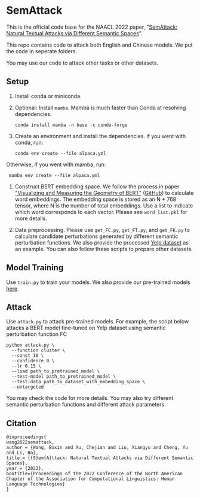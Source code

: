 # SemAttack

This is the official code base for the NAACL 2022 paper, "[SemAttack: Natural Textual Attacks via Different Semantic Spaces](https://arxiv.org/abs/2205.01287)".

This repo contains code to attack both English and Chinese models. We put the code in seperate folders.

You may use our code to attack other tasks or other datasets.

## Setup

1. Install conda or miniconda.

2. Optional: Install `mamba`. Mamba is much faster than Conda at resolving dependencies.

   ```
   conda install mamba -n base -c conda-forge
   ```

3. Create an environment and install the dependencies. If you went with conda, run:

    ```
    conda env create --file alpaca.yml
    ```
   
Otherwise, if you went with mamba, run:

   ```
    mamba env create --file alpaca.yml
   ```

1. Construct BERT embedding space. We follow the process in paper ["Visualizing and Measuring the Geometry of BERT"](https://arxiv.org/abs/1906.02715) ([GitHub](https://github.com/PAIR-code/interpretability)) to calculate word embeddings. The embedding space is stored as an N * 768 tensor, where N is the number of total embeddings. Use a list to indicate which word corresponds to each vector. Please see `word_list.pkl` for more details.


1. Data preprocessing. Please use `get_FC.py`, `get_FT.py`, and `get_FK.py` to calculate candidate perturbations generated by different semantic perturbation functions. We also provide the processed [Yelp dataset](https://drive.google.com/drive/folders/1nZzqaqJIhO75pkTK_AxJVzGY0uLxMJ6O?usp=sharing) as an example. You can also follow these scripts to prepare other datasets.

## Model Training

Use `train.py` to train your models. We also provide our pre-trained models [here](https://drive.google.com/drive/folders/1pjPlxGWVbPpWNMueOF54f7oQP_hoJcRY?usp=sharing).

## Attack

Use `attack.py` to attack pre-trained models. For example, the script below attacks a BERT model fine-tuned on Yelp dataset using semantic perturbation function FC

```
python attack.py \
  --function cluster \
  --const 10 \
  --confidence 0 \
  --lr 0.15 \
  --load path_to_pretrained_model \
  --test-model path_to_pretrained_model \
  --test-data path_to_dataset_with_embedding_space \
  --untargeted
```

You may check the code for more details. You may also try different semantic perturbation functions and different attack parameters.

## Citation

```
@inproceedings{
wang2022semattack,
author = {Wang, Boxin and Xu, Chejian and Liu, Xiangyu and Cheng, Yu and Li, Bo}, 
title = {{S}em{A}ttack: Natural Textual Attacks via Different Semantic Spaces},
year = {2022},
bootitle={Proceedings of the 2022 Conference of the North American Chapter of the Association for Computational Linguistics: Human Language Technologies}
}
```
